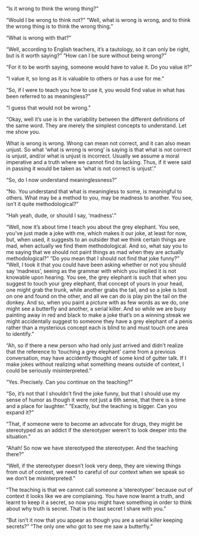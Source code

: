
“Is it wrong to think the wrong thing?”

“Would I be wrong to think not?”
“Well, what is wrong is wrong, and to think the wrong thing is to think the wrong thing.”

“What is wrong with that?”

“Well, according to English teachers, it’s a tautology, so it can only be right, but is it worth saying?”
“How can I be sure without being wrong?”

“For it to be worth saying, someone would have to value it. Do you value it?”

“I value it, so long as it is valuable to others or has a use for me.”

“So, if I were to teach you how to use it, you would find value in what has been referred to as meaningless?”

“I guess that would not be wrong.”

“Okay, well it’s use is in the variability between the different definitions of the same word. They are merely the simplest concepts to understand. Let me show you.

What is wrong is wrong. Wrong can mean not correct, and it can also mean unjust. So what ‘what is wrong is wrong’ is saying is that what is not correct is unjust, and/or what is unjust is incorrect. Usually we assume a moral imperative and a truth where we cannot find its lacking. Thus, if it were said in passing it would be taken as ‘what is not correct is unjust’.”

“So, do I now understand meaninglessness?”

“No. You understand that what is meaningless to some, is meaningful to others. What may be a method to you, may be madness to another. You see, isn’t it quite methodological?”

“Hah yeah, dude, or should I say, ‘madness’.”

“Well, now it’s about time I teach you about the grey elephant. You see, you’ve just made a joke with me, which makes it our joke, at least for now, but, when used, it suggests to an outsider that we think certain things are mad, when actually we find them methodological. And so, what say you to me saying that we should not paint things as mad when they are actually methodological?”
“Do you mean that I should not find that joke funny?”
“Well, I took it that you could have been asking whether or not you should say ‘madness’, seeing as the grammar with which you implied it is not knowable upon hearing. You see, the grey elephant is such that when you suggest to touch your grey elephant, that concept of yours in your head, one might grab the trunk, while another grabs the tail, and so a joke is lost on one and found on the other, and all we can do is play pin the tail on the donkey. And so, when you paint a picture with as few words as we do, one might see a butterfly and another, a serial killer. And so while we are busy painting away in red and black to make a joke that’s on a winning streak we might accidentally suggest to someone they have a grey elephant of a penis rather than a mysterious concept each is blind to and must touch one area to identify.”

“Ah, so if there a new person who had only just arrived and didn’t realize that the reference to ‘touching a grey elephant’ came from a previous conversation, may have accidently thought of some kind of gutter talk. If I make jokes without realizing what something means outside of context, I could be seriously misinterpreted.”

“Yes. Precisely. Can you continue on the teaching?”

“So, it’s not that I shouldn’t find the joke funny, but that I should use my sense of humor as though it were not just a 6th sense, that there is a time and a place for laughter.”
“Exactly, but the teaching is bigger. Can you expand it?”

“That, if someone were to become an advocate for drugs, they might be stereotyped as an addict if the stereotyper weren’t to look deeper into the situation.”

“Ahah! So now we have stereotyped the stereotyper. And the teaching there?”

“Well, if the stereotyper doesn’t look very deep, they are viewing things from out of context, we need to careful of our context when we speak so we don’t be misinterpreted.”

“The teaching is that we cannot call someone a ‘stereotyper’ because out of context it looks like we are complaining. You have now learnt a truth, and learnt to keep it a secret, so now you might have something in order to think about why truth is secret. That is the last secret I share with you.”

“But isn’t it now that you appear as though you are a serial killer keeping secrets?”
“The only one who got to see me saw a butterfly.”

